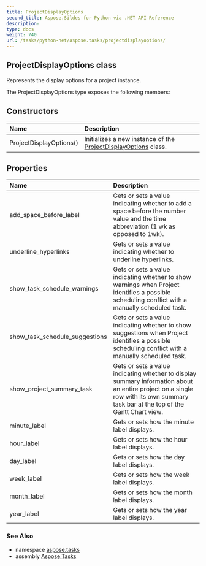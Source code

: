 ```yaml
---
title: ProjectDisplayOptions
second_title: Aspose.Sildes for Python via .NET API Reference
description: 
type: docs
weight: 740
url: /tasks/python-net/aspose.tasks/projectdisplayoptions/
---
```


## ProjectDisplayOptions class

Represents the display options for a project instance.

The ProjectDisplayOptions type exposes the following members:
## Constructors
| Name | Description |
| :- | :- |
|ProjectDisplayOptions()|Initializes a new instance of the [ProjectDisplayOptions](/tasks/python-net/aspose.tasks/projectdisplayoptions/) class.|
## Properties
| Name | Description |
| :- | :- |
|add_space_before_label|Gets or sets a value indicating whether to add a space before the number value and the time abbreviation (1 wk as opposed to 1wk).|
|underline_hyperlinks|Gets or sets a value indicating whether to underline hyperlinks.|
|show_task_schedule_warnings|Gets or sets a value indicating whether to show warnings when Project identifies a possible scheduling conflict with a manually scheduled task.|
|show_task_schedule_suggestions|Gets or sets a value indicating whether to show suggestions when Project identifies a possible scheduling conflict with a manually scheduled task.|
|show_project_summary_task|Gets or sets a value indicating whether to display summary information about an entire project on a single row with its own summary task bar at the top of the Gantt Chart view.|
|minute_label|Gets or sets how the minute label displays.|
|hour_label|Gets or sets how the hour label displays.|
|day_label|Gets or sets how the day label displays.|
|week_label|Gets or sets how the week label displays.|
|month_label|Gets or sets how the month label displays.|
|year_label|Gets or sets how the year label displays.|

### See Also

* namespace [aspose.tasks](/tasks/python-net/aspose.tasks/)
* assembly [Aspose.Tasks](/tasks/python-net/)

